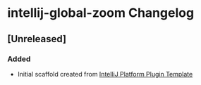 <!-- Keep a Changelog guide -> https://keepachangelog.com -->

# intellij-global-zoom Changelog

## [Unreleased]
### Added
- Initial scaffold created from [IntelliJ Platform Plugin Template](https://github.com/JetBrains/intellij-platform-plugin-template)
